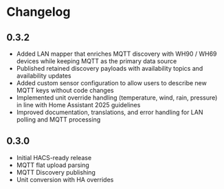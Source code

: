 # Changelog

## 0.3.2
- Added LAN mapper that enriches MQTT discovery with WH90 / WH69 devices while keeping MQTT as the primary data source
- Published retained discovery payloads with availability topics and availability updates
- Added custom sensor configuration to allow users to describe new MQTT keys without code changes
- Implemented unit override handling (temperature, wind, rain, pressure) in line with Home Assistant 2025 guidelines
- Improved documentation, translations, and error handling for LAN polling and MQTT processing

## 0.3.0
- Initial HACS-ready release
- MQTT flat upload parsing
- MQTT Discovery publishing
- Unit conversion with HA overrides

